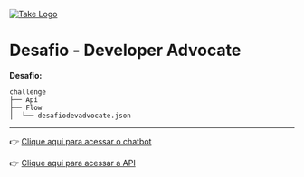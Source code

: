 [![Take Logo](https://avatars.githubusercontent.com/u/4369522?s=200&v=4)](https://github.com/takenet/)
# Desafio - Developer Advocate

**Desafio:**
```
challenge
├── Api
├── Flow
│  └── desafiodevadvocate.json
```
---

👉 [Clique aqui para acessar o chatbot](https://chat.blip.ai/?appKey=ZGVzYWZpb2RldmFkdm9jYXRlOmJhMGE5NzVlLWVkMjQtNGMyYy1hMTM2LWZkODIwYjQ1MGU4Zg==)

👉 [Clique aqui para acessar a API](https://takenet-github-repo.herokuapp.com/v1/takenetgithub)


